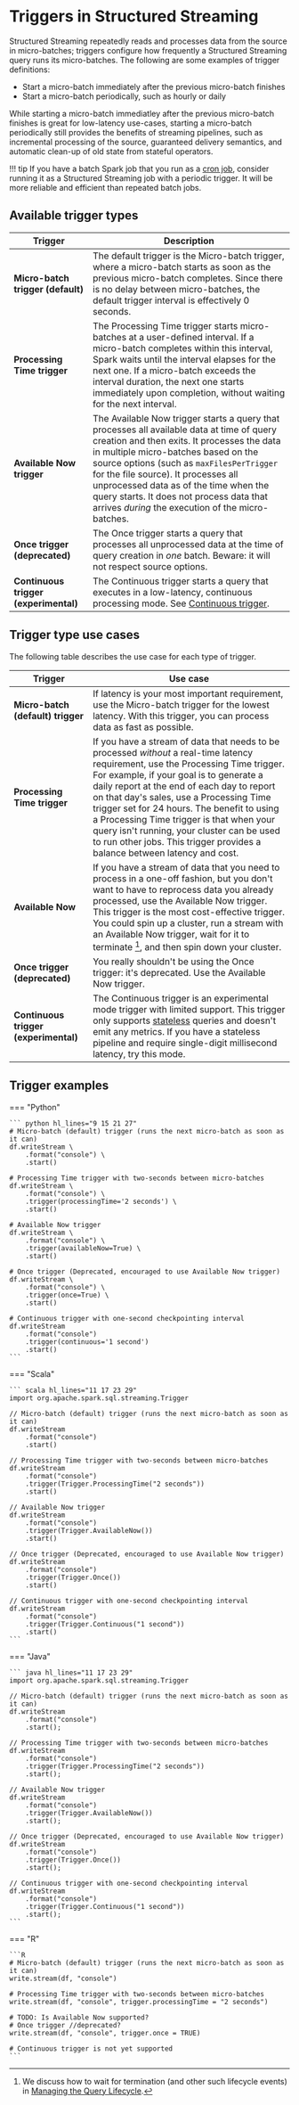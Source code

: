 <!-- 
[x] denotes that the article addresses the respective Google search:

spark structured streaming batch interval [x]
spark structured streaming continuous trigger [x]
spark structured streaming default trigger interval [x]
spark structured streaming trigger once [x]
spark structured streaming trigger [x]
spark structured streaming trigger once [x]
spark structured streaming trigger processingtime [x]
spark structured streaming interval [x]

-->


# Triggers in Structured Streaming

Structured Streaming repeatedly reads and processes data from the source in micro-batches; triggers configure how frequently a Structured Streaming query runs its micro-batches. The following are some examples of trigger definitions:

- Start a micro-batch immediately after the previous micro-batch finishes
- Start a micro-batch periodically, such as hourly or daily

While starting a micro-batch immediatley after the previous micro-batch finishes is great for low-latency use-cases, starting a micro-batch periodically still provides the benefits of streaming pipelines, such as incremental processing of the source, guaranteed delivery semantics, and automatic clean-up of old state from stateful operators.

<!-- TODO(neil): Add a link to the "migration" guide. -->
!!! tip
    If you have a batch Spark job that you run as a [cron job](https://wikipedia.org/wiki/Cron), consider running it as a Structured Streaming job with a periodic trigger. It will be more reliable and efficient than repeated batch jobs.

## Available trigger types

<!-- TODO(neil): is maxFilesPerTrigger really maxFilesPerMicroBatch? -->
| Trigger | Description                          |
| ----------- | ------------------------------------ |
| **Micro-batch trigger (default)**       | The default trigger is the Micro-batch trigger, where a micro-batch starts as soon as the previous micro-batch completes. Since there is no delay between micro-batches, the default trigger interval is effectively 0 seconds.  |
| **Processing Time trigger**      | The Processing Time trigger starts micro-batches at a user-defined interval. If a micro-batch completes within this interval, Spark waits until the interval elapses for the next one. If a micro-batch exceeds the interval duration, the next one starts immediately upon completion, without waiting for the next interval. |
| **Available Now trigger**    | The Available Now trigger starts a query that processes all available data at time of query creation and then exits. It processes the data in multiple micro-batches based on the source options (such as `maxFilesPerTrigger` for the file source). It processes all unprocessed data as of the time when the query starts. It does not process data that arrives _during_ the execution of the micro-batches. |
| **Once trigger (deprecated)** | The Once trigger starts a query that processes all unprocessed data at the time of query creation in _one_ batch. Beware: it will not respect source options.
| **Continuous trigger (experimental)** | The Continuous trigger starts a query that executes in a low-latency, continuous processing mode. See [Continuous trigger](). |

## Trigger type use cases

The following table describes the use case for each type of trigger.

| Trigger | Use case |
| ----------- | ------------------------------------ |
| **Micro-batch (default) trigger**       | If latency is your most important requirement, use the Micro-batch trigger for the lowest latency. With this trigger, you can process data as fast as possible. |
| **Processing Time trigger**       | If you have a stream of data that needs to be processed _without_ a real-time latency requirement, use the Processing Time trigger. For example, if your goal is to generate a daily report at the end of each day to report on that day's sales, use a Processing Time trigger set for 24 hours. The benefit to using a Processing Time trigger is that when your query isn't running, your cluster can be used to run other jobs. This trigger provides a balance between latency and cost.  |
| **Available Now**    | If you have a stream of data that you need to process in a one-off fashion, but you don't want to have to reprocess data you already processed, use the Available Now trigger. This trigger is the most cost-effective trigger. You could spin up a cluster, run a stream with an Available Now trigger, wait for it to terminate [^1], and then spin down your cluster. |
| **Once trigger (deprecated)** | You really shouldn't be using the Once trigger: it's deprecated. Use the Available Now trigger. | 
| **Continuous trigger (experimental)** | The Continuous trigger is an experimental mode trigger with limited support. This trigger only supports [stateless]() queries and doesn't emit any metrics. If you have a stateless pipeline and require single-digit millisecond latency, try this mode. |

[^1]:
    We discuss how to wait for termination (and other such lifecycle events) in [Managing the Query Lifecycle]().

## Trigger examples
 
=== "Python"

    ``` python hl_lines="9 15 21 27"
    # Micro-batch (default) trigger (runs the next micro-batch as soon as it can)
    df.writeStream \
        .format("console") \
        .start()

    # Processing Time trigger with two-seconds between micro-batches 
    df.writeStream \
        .format("console") \
        .trigger(processingTime='2 seconds') \
        .start()

    # Available Now trigger
    df.writeStream \
        .format("console") \
        .trigger(availableNow=True) \
        .start()

    # Once trigger (Deprecated, encouraged to use Available Now trigger)
    df.writeStream \
        .format("console") \
        .trigger(once=True) \
        .start()

    # Continuous trigger with one-second checkpointing interval
    df.writeStream
        .format("console")
        .trigger(continuous='1 second')
        .start()
    ```

=== "Scala"

    ``` scala hl_lines="11 17 23 29"
    import org.apache.spark.sql.streaming.Trigger

    // Micro-batch (default) trigger (runs the next micro-batch as soon as it can)
    df.writeStream
        .format("console")
        .start()

    // Processing Time trigger with two-seconds between micro-batches 
    df.writeStream
        .format("console")
        .trigger(Trigger.ProcessingTime("2 seconds"))
        .start()

    // Available Now trigger
    df.writeStream
        .format("console")
        .trigger(Trigger.AvailableNow())
        .start()

    // Once trigger (Deprecated, encouraged to use Available Now trigger)
    df.writeStream
        .format("console")
        .trigger(Trigger.Once())
        .start()

    // Continuous trigger with one-second checkpointing interval
    df.writeStream
        .format("console")
        .trigger(Trigger.Continuous("1 second"))
        .start()
    ```

=== "Java"

    ``` java hl_lines="11 17 23 29"
    import org.apache.spark.sql.streaming.Trigger

    // Micro-batch (default) trigger (runs the next micro-batch as soon as it can)
    df.writeStream
        .format("console")
        .start();

    // Processing Time trigger with two-seconds between micro-batches 
    df.writeStream
        .format("console")
        .trigger(Trigger.ProcessingTime("2 seconds"))
        .start();

    // Available Now trigger
    df.writeStream
        .format("console")
        .trigger(Trigger.AvailableNow())
        .start();

    // Once trigger (Deprecated, encouraged to use Available Now trigger)
    df.writeStream
        .format("console")
        .trigger(Trigger.Once())
        .start();

    // Continuous trigger with one-second checkpointing interval
    df.writeStream
        .format("console")
        .trigger(Trigger.Continuous("1 second"))
        .start();
    ```

=== "R"

    ```R
    # Micro-batch (default) trigger (runs the next micro-batch as soon as it can)
    write.stream(df, "console")

    # Processing Time trigger with two-seconds between micro-batches 
    write.stream(df, "console", trigger.processingTime = "2 seconds")

    # TODO: Is Available Now supported?
    # Once trigger //deprecated?
    write.stream(df, "console", trigger.once = TRUE)

    # Continuous trigger is not yet supported
    ```
